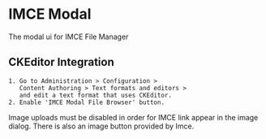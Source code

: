 # IMCE Modal

The modal ui for IMCE File Manager

## CKEditor Integration

    1. Go to Administration > Configuration >
       Content Authoring > Text formats and editors >
       and edit a text format that uses CKEditor.
    2. Enable 'IMCE Modal File Browser' button.

Image uploads must be disabled in order for IMCE link appear in the image
dialog. There is also an image button provided by Imce.
